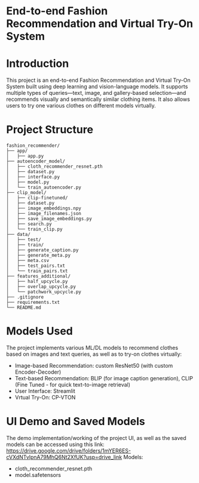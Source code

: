 # End-to-end Fashion Recommendation and Virtual Try-On System

# Introduction

This project is an end-to-end Fashion Recommendation and Virtual Try-On System built using deep learning and vision-language models. It supports multiple types of queries—text, image, and gallery-based selection—and recommends visually and semantically similar clothing items. It also allows users to try one various clothes on different models virtually.

# Project Structure

```
fashion_recommender/
├── app/
│   ├── app.py
├── autoencoder_model/
│   ├── cloth_recommender_resnet.pth   
│   ├── dataset.py           
│   ├── interface.py                
│   ├── model.py                 
│   └── train_autoencoder.py
├── clip_model/
│   ├── clip-finetuned/
│   ├── dataset.py          
│   ├── image_embeddings.npy     
│   ├── image_filenames.json           
│   ├── save_image_embeddings.py
│   ├── search.py
│   └── train_clip.py
├── data/
│   ├── test/
│   ├── train/   
│   ├── generate_caption.py
│   ├── generate_meta.py             
│   ├── meta.csv              
│   ├── test_pairs.txt               
│   └── train_pairs.txt          
├── features_additional/
│   ├── half_upcycle.py              
│   ├── overlap_upcycle.py 
│   └── patchwork_upcycle.py             
├── .gitignore         
├── requirements.txt          
└── README.md                 
```

# Models Used

The project implements various ML/DL models to recommend clothes based on images and text queries, as well as to try-on clothes virtually:

- Image-based Recommendation: custom ResNet50 (with custom Encoder-Decoder)
- Text-based Recommendation: BLIP (for image caption generation), CLIP (Fine Tuned - for quick text-to-image retrieval)
- User Interface: Streamlit
- Vrtual Try-On: CP-VTON

# UI Demo and Saved Models

The demo implementation/working of the project UI, as well as the saved models can be accessed using this link: https://drive.google.com/drive/folders/1mYER6ES-cVXdNTvlpnA79MhQ6Nt2XfUK?usp=drive_link
Models: 
- cloth_recommender_resnet.pth
- model.safetensors